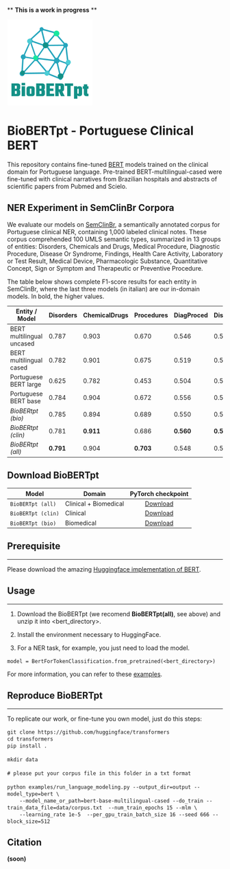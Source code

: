 ** **This is a work in progress** **

<img src="./logo-biobertpr1.png" alt="Logo BioBERTpt">

# BioBERTpt - Portuguese  Clinical BERT

This repository contains fine-tuned [BERT](https://github.com/google-research/bert) models trained on the clinical domain for Portuguese language. Pre-trained BERT-multilingual-cased were fine-tuned with clinical narratives from Brazilian hospitals and abstracts of scientific papers from Pubmed and Scielo.

## NER Experiment in SemClinBr Corpora

We evaluate our models on [SemClinBr](https://github.com/HAILab-PUCPR/SemClinBr), a semantically annotated corpus for Portuguese clinical NER, containing 1,000 labeled clinical notes. These corpus comprehended 100 UMLS semantic types, summarized in 13 groups of entities: Disorders, Chemicals and Drugs, Medical Procedure, Diagnostic Procedure, Disease Or Syndrome, Findings, Health Care Activity, Laboratory or Test Result, Medical Device, Pharmacologic Substance, Quantitative Concept, Sign or Symptom and Therapeutic or Preventive Procedure.

The table below shows complete F1-score results for each entity in SemClinBr, where the last three models (in italian) are our in-domain models. In bold, the higher values. 

| Entity / Model | Disorders | ChemicalDrugs | Procedures | DiagProced | DiseaseSynd | Findings | Heatlh | Laboratory | Medical | Pharmacologic | Quantitative | Sign | Therapeutic |
|------|------|------|------|------|------|------|------|------|------|------|------|------|------|
|BERT multilingual uncased|0.787|0.903|0.670|0.546|0.562|0.503|0.374|0.378|0.559|0.756|**0.607**|0.519|0.487|
|BERT multilingual cased|0.782|0.901|0.675|0.519|0.538|0.505|0.412|0.417|0.593|0.593|0.613|0.537|0.486|
|Portuguese BERT large|0.625|0.782|0.453|0.504|0.575|**0.526**|0.336|0.404|0.514|0.723|0.562|0.552|0.489|
|Portuguese BERT base|0.784|0.904|0.672|0.556|0.5400|0.500|0.346|0.422|0.537|0.775|0.568|0.538|0.471|
|*BioBERtpt (bio)*|0.785|0.894|0.689|0.550|0.575|0.526|**0.459**|0.398|**0.604**|0.724|0.592|0.534|0.501|
|*BioBERtpt (clin)*|0.781|**0.911**|0.686|**0.560**|**0.583**|0.521|0.406|**0.453**|0.562|**0.779**|0.593|0.544|0.459|
|*BioBERtpt (all)*|**0.791**|0.904|**0.703**|0.548|0.564|0.517|0.403|0.440|0.555|0.747|0.600|**0.566**|**0.513**|

## Download BioBERTpt

| Model | Domain | PyTorch checkpoint | 
|------|-------|:-------------------------:|
|`BioBERTpt (all)`  | Clinical + Biomedical |  [Download](https://drive.google.com/open?id=1PrGzj7B0B6rXjPmKoFFOXa1gGjVVHuwA) |
|`BioBERTpt (clin)`  | Clinical | [Download](https://drive.google.com/open?id=1GIOqxPMxeW8sc4EyQ8s1ol3RFWgsBFte) |
|`BioBERTpt (bio)`  | Biomedical | [Download](https://drive.google.com/open?id=16D0WA1QMoycvA0tR3KyVdMU1-vpw98sp) |

## Prerequisite
-----
Please download the amazing [Huggingface implementation of BERT](https://github.com/huggingface/pytorch-pretrained-BERT).

## Usage
-----
1. Download the BioBERTpt (we recomend **BioBERTpt(all)**, see above) and unzip it into <bert_directory>.

2. Install the environment necessary to HuggingFace. 

3. For a NER task, for example, you just need to load the model.

```
model = BertForTokenClassification.from_pretrained(<bert_directory>)
```

For more information, you can refer to these [examples](https://github.com/huggingface/pytorch-pretrained-BERT/tree/master/examples).

## Reproduce BioBERTpt
-----

To replicate our work, or fine-tune you own model, just do this steps:

```
git clone https://github.com/huggingface/transformers
cd transformers
pip install .

mkdir data

# please put your corpus file in this folder in a txt format

python examples/run_language_modeling.py --output_dir=output --model_type=bert \
    --model_name_or_path=bert-base-multilingual-cased --do_train --train_data_file=data/corpus.txt  --num_train_epochs 15 --mlm \
	--learning_rate 1e-5  --per_gpu_train_batch_size 16 --seed 666 --block_size=512
```

## Citation

**(soon)**
